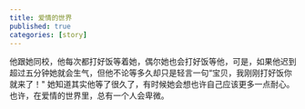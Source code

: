```yaml
---
title: 爱情的世界
published: true
categories: [story]
---
```


他跟她同校，他每次都打好饭等着她，偶尔她也会打好饭等他，可是，如果他迟到超过五分钟她就会生气，但他不论等多久却只是轻言一句“宝贝，我刚刚打好饭你就来了！" 她知道其实他等了很久了，有时候她会想也许自己应该更多一点耐心。也许，在爱情的世界里，总有一个人会卑微。



